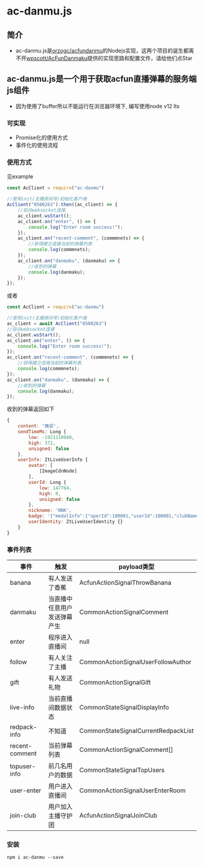 <!--
 * @Date: 2020-09-15 00:30:41
 * @LastEditors: kanoyami
 * @LastEditTime: 2020-10-09 15:50:49
-->

# ac-danmu.js

## 简介

* ac-danmu.js是[orzogc/acfundanmu](https://github[.com/orzogc/acfundanmu)的Nodejs实现，这两个项目的诞生都离不开[wpscott/AcFunDanmaku](https://github.com/wpscott/AcFunDanmaku/tree/master/AcFunDanmu)提供的实现思路和配置文件，请给他们点Star

## ac-danmu.js是一个用于获取acfun直播弹幕的服务端js组件

* 因为使用了buffer所以不能运行在浏览器环境下, 编写使用node v12 lts

### 可实现

* Promise化的使用方式
* 事件化的使用流程

### 使用方式

见example
``` JavaScript
const AcClient = require("ac-danmu")

//使用init(主播房间号)初始化客户端
AcClient("8500263").then((ac_client) => {
    //启动websocket连接
    ac_client.wsStart();
    ac_client.on("enter", () => {
        console.log("Enter room success!");
    });
    ac_client.on("recent-comment", (commmnets) => {
        //获得建立连接当前的弹幕列表
        console.log(commmnets);
    });
    ac_client.on("danmaku", (danmaku) => {
        //收到的弹幕
        console.log(danmaku);
    });
});
```

或者

``` JavaScript
const AcClient = require("ac-danmu")

//使用init(主播房间号)初始化客户端
ac_client = await AcClient("8500263")
//启动websocket连接
ac_client.wsStart();
ac_client.on("enter", () => {
    console.log("Enter room success!");
});
ac_client.on("recent-comment", (commmnets) => {
    //获得建立连接当前的弹幕列表
    console.log(commmnets);
});
ac_client.on("danmaku", (danmaku) => {
    //收到的弹幕
    console.log(danmaku);
});
```

收到的弹幕返回如下

``` JavaScript
{
    content: '晚安',
    sendTimeMs: Long {
        low: -1921110048,
        high: 372,
        unsigned: false
    },
    userInfo: ZtLiveUserInfo {
        avatar: [
            [ImageCdnNode]
        ],
        userId: Long {
            low: 147764,
            high: 0,
            unsigned: false
        },
        nickname: 'NNK',
        badge: '{"medalInfo":{"uperId":100001,"userId":100001,"clubName":"蓝钻","level":100}}',
        userIdentity: ZtLiveUserIdentity {}
    }
}
```

### 事件列表

| 事件           | 触发                    | payload类型                        |
|----------------|-------------------------|------------------------------------|
| banana         | 有人发送了香蕉            | AcfunActionSignalThrowBanana               |
| danmaku        | 当直播中任意用户发送弹幕产生 | CommonActionSignalComment          |
| enter          | 程序进入直播间            | null                               |
| follow         | 有人关注了主播            | CommonActionSignalUserFollowAuthor |
| gift           | 有人发送礼物              | CommonActionSignalGift        |
| live-info      | 当前直播间数据状态         |CommonStateSignalDisplayInfo      |
| redpack-info   |    不知道              |   CommonStateSignalCurrentRedpackList     |
| recent-comment | 当前弹幕列表              | CommonActionSignalComment[]        |
| topuser-info   | 前几名用户的数据          |  CommonStateSignalTopUsers        |
|user-enter|用户进入直播间|CommonActionSignalUserEnterRoom
|join-club|用户加入主播守护团|AcfunActionSignalJoinClub

### 安装

 `npm i ac-danmu --save`
